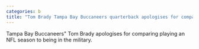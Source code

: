 ```yaml
---
categories: b
title: "Tom Brady Tampa Bay Buccaneers quarterback apologises for comparing NFL and military"
---
```

Tampa Bay Buccaneers" Tom Brady apologises for comparing playing an NFL season to being in the military.